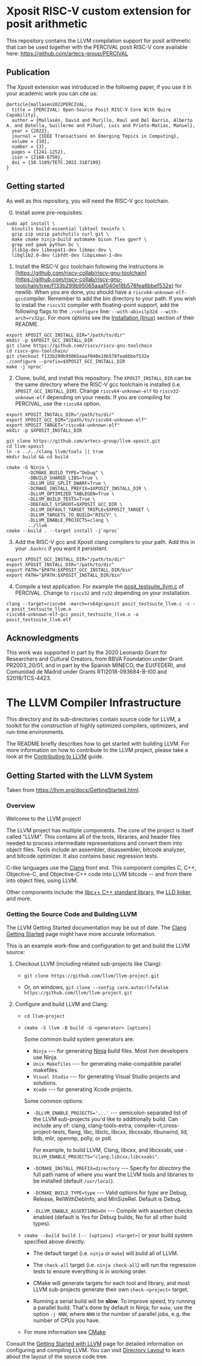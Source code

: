 # Xposit RISC-V custom extension for posit arithmetic

This repository contains the LLVM compilation support for posit arithmetic that can be used together with the PERCIVAL posit RISC-V core available here: https://github.com/artecs-group/PERCIVAL

## Publication

The Xposit extension was introduced in the following paper, if you use it in your academic work you can cite us:

```
@article{mallasen2022PERCIVAL,
  title = {PERCIVAL: Open-Source Posit RISC-V Core With Quire Capability},
  author = {Mallasén, David and Murillo, Raul and Del Barrio, Alberto A. and Botella, Guillermo and Piñuel, Luis and Prieto-Matias, Manuel},
  year = {2022},
  journal = {IEEE Transactions on Emerging Topics in Computing},
  volume = {10},
  number = {3},
  pages = {1241-1252},
  issn = {2168-6750},
  doi = {10.1109/TETC.2022.3187199}
}
```

## Getting started

As well as this repository, you will need the RISC-V gcc toolchain.

0. Install some pre-requisites:
~~~
sudo apt install \
  binutils build-essential libtool texinfo \
  gzip zip unzip patchutils curl git \
  make cmake ninja-build automake bison flex gperf \
  grep sed gawk python bc \
  zlib1g-dev libexpat1-dev libmpc-dev \
  libglib2.0-dev libfdt-dev libpixman-1-dev 
~~~

1. Install the RISC-V gcc toolchain following the instructions in [https://github.com/riscv-collab/riscv-gnu-toolchain](https://github.com/riscv-collab/riscv-gnu-toolchain/tree/f133b299b95065aaaf040e18b578fea6bbef532e) for newlib. When you are done, you should have a `riscv64-unknown-elf-gcc`compiler. Remember to add the bin directory to your path. If you wish to install the `riscv32` compiler with floating-point support, add the following flags to the `./configure` line: `--with-abi=ilp32d --with-arch=rv32gc`. For more options see the [Installation (linux)](https://github.com/riscv-collab/riscv-gnu-toolchain/tree/f133b299b95065aaaf040e18b578fea6bbef532e?tab=readme-ov-file#installation-linux) section of their README.
~~~
export XPOSIT_GCC_INSTALL_DIR="/path/to/dir"
mkdir -p $XPOSIT_GCC_INSTALL_DIR
git clone https://github.com/riscv/riscv-gnu-toolchain
cd riscv-gnu-toolchain/
git checkout f133b299b95065aaaf040e18b578fea6bbef532e
./configure --prefix=$XPOSIT_GCC_INSTALL_DIR
make -j`nproc`
~~~

2. Clone, build, and install this repository. The `XPOSIT_INSTALL_DIR` can be the same directory where the RISC-V gcc toolchain is installed (i.e. `XPOSIT_GCC_INSTALL_DIR`). Change `riscv64-unknown-elf` to `riscv32-unknown-elf` depending on your needs. If you are compiling for PERCIVAL, use the `riscv64` option.
~~~
export XPOSIT_INSTALL_DIR="/path/to/dir"
export XPOSIT_GCC_DIR="/path/to/riscv64-unknown-elf"
export XPOSIT_TARGET="riscv64-unknown-elf"
mkdir -p $XPOSIT_INSTALL_DIR

git clone https://github.com/artecs-group/llvm-xposit.git
cd llvm-xposit
ln -s ../../clang llvm/tools || true
mkdir build && cd build

cmake -G Ninja \
        -DCMAKE_BUILD_TYPE="Debug" \
        -DBUILD_SHARED_LIBS=True \
        -DLLVM_USE_SPLIT_DWARF=True \
        -DCMAKE_INSTALL_PREFIX=$XPOSIT_INSTALL_DIR \
        -DLLVM_OPTIMIZED_TABLEGEN=True \
        -DLLVM_BUILD_TESTS=True \
        -DDEFAULT_SYSROOT=$XPOSIT_GCC_DIR \
        -DLLVM_DEFAULT_TARGET_TRIPLE=$XPOSIT_TARGET \
        -DLLVM_TARGETS_TO_BUILD="RISCV" \
        -DLLVM_ENABLE_PROJECTS=clang \
        ../llvm
cmake --build . --target install -j`nproc`
~~~

3. Add the RISC-V gcc and Xposit clang compilers to your path. Add this in your `.bashrc` if you want it persistent.
~~~
export XPOSIT_GCC_INSTALL_DIR="/path/to/dir"
export XPOSIT_INSTALL_DIR="/path/to/dir"
export PATH="$PATH:$XPOSIT_GCC_INSTALL_DIR/bin"
export PATH="$PATH:$XPOSIT_INSTALL_DIR/bin"
~~~

4. Compile a test application. For example the [posit_testsuite_llvm.c](https://github.com/artecs-group/PERCIVAL/blob/posit-master/posit_testsuite_llvm.c) of PERCIVAL. Change to `riscv32` and `rv32` depending on your installation.
~~~
clang --target=riscv64 -march=rv64gcxposit posit_testsuite_llvm.c -c -o posit_testsuite_llvm.o
riscv64-unknown-elf-gcc posit_testsuite_llvm.o -o posit_testsuite_llvm.elf
~~~

## Acknowledgments
This work was supported in part by the 2020 Leonardo Grant for Researchers and Cultural Creators, from BBVA Foundation under Grant PR2003_20/01, and in part by the Spanish MINECO, the EU(FEDER), and Comunidad de Madrid under Grants RTI2018-093684-B-I00 and S2018/TCS-4423.

# The LLVM Compiler Infrastructure

This directory and its sub-directories contain source code for LLVM,
a toolkit for the construction of highly optimized compilers,
optimizers, and run-time environments.

The README briefly describes how to get started with building LLVM.
For more information on how to contribute to the LLVM project, please
take a look at the
[Contributing to LLVM](https://llvm.org/docs/Contributing.html) guide.

## Getting Started with the LLVM System

Taken from https://llvm.org/docs/GettingStarted.html.

### Overview

Welcome to the LLVM project!

The LLVM project has multiple components. The core of the project is
itself called "LLVM". This contains all of the tools, libraries, and header
files needed to process intermediate representations and convert them into
object files.  Tools include an assembler, disassembler, bitcode analyzer, and
bitcode optimizer.  It also contains basic regression tests.

C-like languages use the [Clang](http://clang.llvm.org/) front end.  This
component compiles C, C++, Objective-C, and Objective-C++ code into LLVM bitcode
-- and from there into object files, using LLVM.

Other components include:
the [libc++ C++ standard library](https://libcxx.llvm.org),
the [LLD linker](https://lld.llvm.org), and more.

### Getting the Source Code and Building LLVM

The LLVM Getting Started documentation may be out of date.  The [Clang
Getting Started](http://clang.llvm.org/get_started.html) page might have more
accurate information.

This is an example work-flow and configuration to get and build the LLVM source:

1. Checkout LLVM (including related sub-projects like Clang):

     * ``git clone https://github.com/llvm/llvm-project.git``

     * Or, on windows, ``git clone --config core.autocrlf=false
    https://github.com/llvm/llvm-project.git``

2. Configure and build LLVM and Clang:

     * ``cd llvm-project``

     * ``cmake -S llvm -B build -G <generator> [options]``

        Some common build system generators are:

        * ``Ninja`` --- for generating [Ninja](https://ninja-build.org)
          build files. Most llvm developers use Ninja.
        * ``Unix Makefiles`` --- for generating make-compatible parallel makefiles.
        * ``Visual Studio`` --- for generating Visual Studio projects and
          solutions.
        * ``Xcode`` --- for generating Xcode projects.

        Some common options:

        * ``-DLLVM_ENABLE_PROJECTS='...'`` --- semicolon-separated list of the LLVM
          sub-projects you'd like to additionally build. Can include any of: clang,
          clang-tools-extra, compiler-rt,cross-project-tests, flang, libc, libclc,
          libcxx, libcxxabi, libunwind, lld, lldb, mlir, openmp, polly, or pstl.

          For example, to build LLVM, Clang, libcxx, and libcxxabi, use
          ``-DLLVM_ENABLE_PROJECTS="clang;libcxx;libcxxabi"``.

        * ``-DCMAKE_INSTALL_PREFIX=directory`` --- Specify for *directory* the full
          path name of where you want the LLVM tools and libraries to be installed
          (default ``/usr/local``).

        * ``-DCMAKE_BUILD_TYPE=type`` --- Valid options for *type* are Debug,
          Release, RelWithDebInfo, and MinSizeRel. Default is Debug.

        * ``-DLLVM_ENABLE_ASSERTIONS=On`` --- Compile with assertion checks enabled
          (default is Yes for Debug builds, No for all other build types).

      * ``cmake --build build [-- [options] <target>]`` or your build system specified above
        directly.

        * The default target (i.e. ``ninja`` or ``make``) will build all of LLVM.

        * The ``check-all`` target (i.e. ``ninja check-all``) will run the
          regression tests to ensure everything is in working order.

        * CMake will generate targets for each tool and library, and most
          LLVM sub-projects generate their own ``check-<project>`` target.

        * Running a serial build will be **slow**.  To improve speed, try running a
          parallel build.  That's done by default in Ninja; for ``make``, use the option
          ``-j NNN``, where ``NNN`` is the number of parallel jobs, e.g. the number of
          CPUs you have.

      * For more information see [CMake](https://llvm.org/docs/CMake.html)

Consult the
[Getting Started with LLVM](https://llvm.org/docs/GettingStarted.html#getting-started-with-llvm)
page for detailed information on configuring and compiling LLVM. You can visit
[Directory Layout](https://llvm.org/docs/GettingStarted.html#directory-layout)
to learn about the layout of the source code tree.
